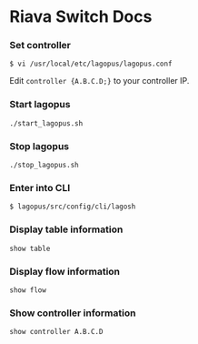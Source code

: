 # Riava Switch Docs

### Set controller

```
$ vi /usr/local/etc/lagopus/lagopus.conf
```
Edit `controller {A.B.C.D;}` to your controller IP.

### Start lagopus
```
./start_lagopus.sh
```

### Stop lagopus

```
./stop_lagopus.sh
```

### Enter into CLI

```
$ lagopus/src/config/cli/lagosh
```

### Display table information
```
show table
```

### Display flow information
```
show flow
```

### Show controller information
```
show controller A.B.C.D
```
